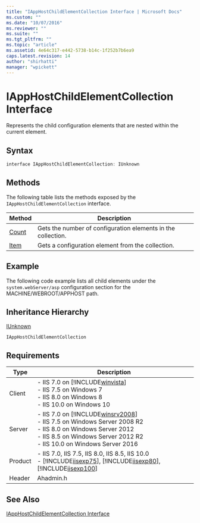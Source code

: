 ```yaml
---
title: "IAppHostChildElementCollection Interface | Microsoft Docs"
ms.custom: ""
ms.date: "10/07/2016"
ms.reviewer: ""
ms.suite: ""
ms.tgt_pltfrm: ""
ms.topic: "article"
ms.assetid: 4e64c317-e442-5738-b14c-1f252b7b6ea9
caps.latest.revision: 14
author: "shirhatti"
manager: "wpickett"
---
```

# IAppHostChildElementCollection Interface
Represents the child configuration elements that are nested within the current element.  
  
## Syntax  
  
```cpp  
interface IAppHostChildElementCollection: IUnknown  
```  
  
## Methods  
 The following table lists the methods exposed by the `IAppHostChildElementCollection` interface.  
  
|Method|Description|  
|------------|-----------------|  
|[Count](../../web-development-reference\webdev-native-api-reference/iapphostelementcollection-count-property.md)|Gets the number of configuration elements in the collection.|  
|[Item](../../web-development-reference\webdev-native-api-reference/iapphostelementcollection-item-property.md)|Gets a configuration element from the collection.|  
  
## Example  
 The following code example lists all child elements under the `system.webServer/asp` configuration section for the MACHINE/WEBROOT/APPHOST path.  
  
<!-- TODO: review snippet reference  [!CODE [IAppHostAdminLibrary#1](IAppHostAdminLibrary#1)]  -->  
  
## Inheritance Hierarchy  
 [IUnknown](http://go.microsoft.com/fwlink/?LinkId=55951)  
  
 `IAppHostChildElementCollection`  
  
## Requirements  
  
|Type|Description|  
|----------|-----------------|  
|Client|-   IIS 7.0 on [!INCLUDE[winvista](../../wmi-provider/includes/winvista-md.md)]<br />-   IIS 7.5 on Windows 7<br />-   IIS 8.0 on Windows 8<br />-   IIS 10.0 on Windows 10|  
|Server|-   IIS 7.0 on [!INCLUDE[winsrv2008](../../wmi-provider/includes/winsrv2008-md.md)]<br />-   IIS 7.5 on Windows Server 2008 R2<br />-   IIS 8.0 on Windows Server 2012<br />-   IIS 8.5 on Windows Server 2012 R2<br />-   IIS 10.0 on Windows Server 2016|  
|Product|-   IIS 7.0, IIS 7.5, IIS 8.0, IIS 8.5, IIS 10.0<br />-   [!INCLUDE[iisexp75](../../web-development-reference/native-code-api-reference/includes/iisexp75-md.md)], [!INCLUDE[iisexp80](../../web-development-reference/native-code-api-reference/includes/iisexp80-md.md)], [!INCLUDE[iisexp100](../../web-development-reference/native-code-api-reference/includes/iisexp100-md.md)]|  
|Header|Ahadmin.h|  
  
## See Also  
 [IAppHostChildElementCollection Interface](../../web-development-reference\webdev-native-api-reference/iapphostchildelementcollection-interface.md)